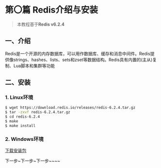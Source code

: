 # 第〇篇 Redis介绍与安装
> 本教程基于**Redis v6.2.4**


## 一、介绍
Redis是一个开源的内存数据库，可以用作数据库、缓存和消息中间件。Redis提供像strings、hashes、lists、sets和zset等数据结构。Redis具有内置的(主从)复制、Lua脚本和集群等功能



## 二、安装
### 1. Linux环境

~~~bash
$ wget https://download.redis.io/releases/redis-6.2.4.tar.gz
$ tar -zxvf redis-6.2.4.tar.gz
$ cd redis-6.2.4
$ make
$ make install
~~~

### 2. Windows环境

[下载安装包](https://github.com/microsoftarchive/redis/releases)

下一步~下一步~下一步~~~~
